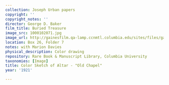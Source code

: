 ```yaml
---
collection: Joseph Urban papers
copyright: ''
copyright_notes: ''
director: George D. Baker
film_title: Buried Treasure
image_src: 1000102071.jpg
image_url: http://gainesfilm.qa-lamp.ccnmtl.columbia.edu/sites/files/gainesfilm/images/1000102071.jpg
location: Box 26, Folder 7
notes: with Marion Davies
physical_description: Color drawing
repository: Rare Book & Manuscript Library, Columbia University
taxonomies: [Image]
title: Color Sketch of Altar - "Old Chapel"
year: '1921'

---
```

